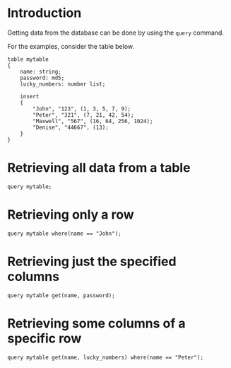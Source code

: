 # Introduction #

Getting data from the database can be done by using the `query` command.

For the examples, consider the table below.

```
table mytable
{
    name: string;
    password: md5;
    lucky_numbers: number list;

    insert
    {
        "John", "123", (1, 3, 5, 7, 9);
        "Peter", "321", (7, 21, 42, 54);
        "Maxwell", "567", (16, 64, 256, 1024);
        "Denise", "44667", (13);
    }
}
```

# Retrieving all data from a table #

```
query mytable;
```

# Retrieving only a row #

```
query mytable where(name == "John");
```

# Retrieving just the specified columns #

```
query mytable get(name, password);
```

# Retrieving some columns of a specific row #

```
query mytable get(name, lucky_numbers) where(name == "Peter");
```